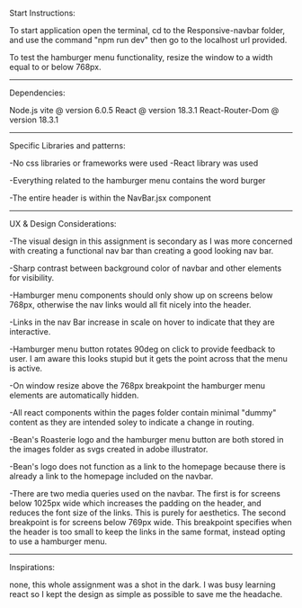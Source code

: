 Start Instructions:

To start application open the terminal, cd to the Responsive-navbar folder, and use the command "npm run dev" then go to the localhost url provided.

To test the hamburger menu functionality, resize the window to a width equal to or below 768px.

---

Dependencies:

Node.js
vite @ version 6.0.5
React @ version 18.3.1
React-Router-Dom @ version 18.3.1

---

Specific Libraries and patterns:

-No css libraries or frameworks were used
-React library was used

-Everything related to the hamburger menu contains the word burger

-The entire header is within the NavBar.jsx component

---

UX & Design Considerations:

-The visual design in this assignment is secondary as I was more concerned with creating a functional nav bar than creating a good looking nav bar.

-Sharp contrast between background color of navbar and other elements for visibility.

-Hamburger menu components should only show up on screens below 768px, otherwise the nav links would all fit nicely into the header.

-Links in the nav Bar increase in scale on hover to indicate that they are interactive.

-Hamburger menu button rotates 90deg on click to provide feedback to user. I am aware this looks stupid but it gets the point across that the menu is active.

-On window resize above the 768px breakpoint the hamburger menu elements are automatically hidden.

-All react components within the pages folder contain minimal "dummy" content as they are intended soley to indicate a change in routing.

-Bean's Roasterie logo and the hamburger menu button are both stored in the images folder as svgs created in adobe illustrator.

-Bean's logo does not function as a link to the homepage because there is already a link to the homepage included on the navbar.

-There are two media queries used on the navbar. The first is for screens below 1025px wide which increases the padding on the header, and reduces the font size of the links. This is purely for aesthetics. The second breakpoint is for screens below 769px wide. This breakpoint specifies when the header is too small to keep the links in the same format, instead opting to use a hamburger menu.

---

Inspirations:

none, this whole assignment was a shot in the dark. I was busy learning react so I kept the design as simple as possible to save me the headache.
